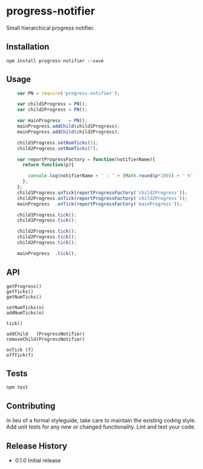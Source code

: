 # progress-notifier

Small hierarchical progress notifier.

## Installation

    npm install progress-notifier --save

## Usage


```javascript
    var PN = require('progress-notifier');

    var child1Progress = PN();
    var child2Progress = PN();

    var mainProgress   = PN();
    mainProgress.addChild(child1Progress);
    mainProgress.addChild(child2Progress);

    child1Progress.setNumTicks(5);
    child2Progress.setNumTicks(7);

    var reportProgressFactory = function(notifierName){
      return function(p){

        console.log(notifierName + ' : ' + (Math.round(p*100)) + ' %' );
      };
    };
    child1Progress.onTick(reportProgressFactory('child1Progress'));
    child2Progress.onTick(reportProgressFactory('child2Progress'));
    mainProgress  .onTick(reportProgressFactory('mainProgress'));

    child1Progress.tick();
    child1Progress.tick();

    child2Progress.tick();
    child2Progress.tick();
    child2Progress.tick();

    mainProgress  .tick();

```

## API

    getProgress()
    getTicks()
    getNumTicks()

    setNumTicks(n)
    addNumTicks(n)

    tick()

    addChild   (ProgressNotifier)
    removeChild(ProgressNotifier)

    onTick (f)
    offTick(f)


## Tests

    npm test

## Contributing

In lieu of a formal styleguide, take care to maintain the existing coding style.
Add unit tests for any new or changed functionality. Lint and test your code.

## Release History

* 0.1.0 Initial release